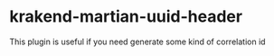 # krakend-martian-uuid-header
This plugin is useful if you need generate some kind of correlation id
